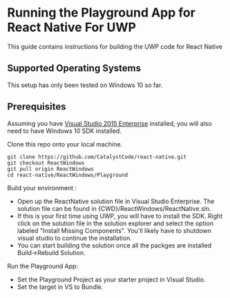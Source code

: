 # Running the Playground App for React Native For UWP

This guide contains instructions for building the UWP code for React Native

## Supported Operating Systems

This setup has only been tested on Windows 10 so far.  

## Prerequisites

Assuming you have [Visual Studio 2015 Enterprise](\\products\PUBLIC\Products\Developers) installed, you will also need to have Windows 10 SDK installed. 

Clone this repo onto your local machine.
```
git clone https://github.com/CatalystCode/react-native.git
git checkout ReactWindows
git pull origin ReactWindows
cd react-native/ReactWindows/Playground
```

Build your environment :

- Open up the ReactNative solution file in Visual Studio Enterprise. The solution file can be found in {CWD}/ReactWindows/ReactNative.sln.
- If this is your first time using UWP, you will have to install the SDK. Right click on the solution file in the solution explorer and select the option labeled "Install Missing Components". You'll likely have to shutdown visual studio to continue the installation.
- You can start building the solution once all the packges are installed Build->Rebuild Solution. 

Run the Playground App:

- Set the Playground Project as your starter project in Visual Studio.
- Set the target in VS to Bundle. 

